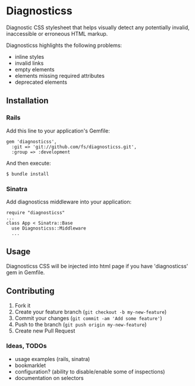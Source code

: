 # Diagnosticss

Diagnostic CSS stylesheet that helps visually detect any
potentially invalid, inaccessible or erroneous HTML markup.

Diagnosticss highlights the following problems:

* inline styles
* invalid links
* empty elements
* elements missing required attributes
* deprecated elements

## Installation

### Rails

Add this line to your application's Gemfile:

    gem 'diagnosticss',
      :git => 'git://github.com/fs/diagnosticss.git',
      :group => :development

And then execute:

    $ bundle install

### Sinatra

Add diagnosticss middleware into your application:

    require "diagnosticss"
    ...
    class App < Sinatra::Base
      use Diagnosticss::Middleware
      ...

## Usage

Diagnosticss CSS will be injected into html page if you have 'diagnosticss' gem
in Gemfile.

## Contributing

1. Fork it
2. Create your feature branch (`git checkout -b my-new-feature`)
3. Commit your changes (`git commit -am 'Add some feature'`)
4. Push to the branch (`git push origin my-new-feature`)
5. Create new Pull Request

### Ideas, TODOs

* usage examples (rails, sinatra)
* bookmarklet
* configuration? (ability to disable/enable some of inspections)
* documentation on selectors
